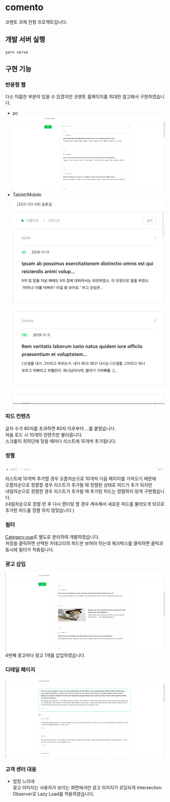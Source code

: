 # comento
코멘토 과제 전형 프로젝트입니다.

## 개발 서버 실행
```
yarn serve
```
## 구현 기능

### 반응형 웹
다소 미흡한 부분이 있을 수 있겠지만 코멘토 홈페이지를 최대한 참고해서 구현하였습니다.   
* pc   
![PC](./readme%20images/PC.png)
* Tablet/Mobile   
![Tablet/Mobile](readme%20images/Tablet.png)   










### 피드 컨텐츠
글자 수가 80자를 초과하면 80자 이후부터 ...를 붙였습니다.   
처음 로드 시 10개의 컨텐츠만 불러옵니다.   
스크롤이 최하단에 닿을 때마다 리스트에 10개씩 추가됩니다.
### 정렬
![정렬](./readme%20images/Sort.png)
리스트에 10개씩 추가할 경우 오름차순으로 10개씩 다음 페이지를 가져오기 때문에   
오름차순으로 정렬할 경우 리스트가 추가될 때 정렬된 상태로 피드가 추가 되지만   
내림차순으로 정렬한 경우 리스트가 추가될 때 추가된 피드는 정렬하지 않게 구현했습니다.   
(내림차순으로 정렬 한 후 다시 렌더링 할 경우 계속해서 새로운 피드를 불러오게 되므로 추가된 피드를 정렬 하지 않았습니다.)
### 필터
[Category.vue](./src/components/Category.vue)로 별도로 분리하여 개발하였습니다.   
저장을 클릭하면 선택된 카테고리의 피드만 보여야 하는데 체크박스를 클릭하면 클릭과 동시에 필터가 적용됩니다.
### 광고 삽입
![광고 삽입](readme%20images/Advertisement.png)
4번째 광고마다 광고 1개를 삽입하였습니다.

### 디테일 페이지
![디테일 페이지](readme%20images/Detail.png)

### 고객 센터 대응
* 엄청 느리네   
광고 이미지는 사용자가 보이는 화면에서만 광고 이미지가 로딩되게 Intersection Observer로 Lazy Load를 적용하였습니다.